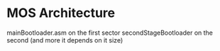 # MOS Architecture
mainBootloader.asm on the first sector
secondStageBootloader on the second (and more it depends on it size)
